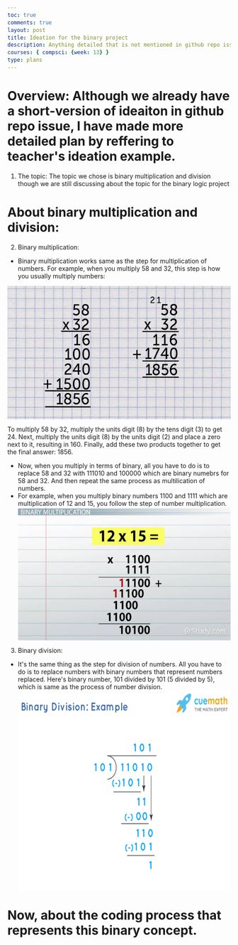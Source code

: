 ```yaml
---
toc: true
comments: true
layout: post
title: Ideation for the binary project
description: Anything detailed that is not mentioned in github repo issue. 
courses: { compsci: {week: 13} }
type: plans
---
```


# Overview: Although we already have a short-version of ideaiton in github repo issue, I have made more detailed plan by reffering to teacher's ideation example. 
1. The topic: The topic we chose is binary multiplication and division though we are still discussing about the topic for the binary logic project

# About binary multiplication and division:
2. Binary multiplication:
- Binary multiplication works same as the step for multiplication of numbers. For example, when you multiply 58 and 32, this step is how you usually multiply numbers:

<img src="../images/binary_multiplication_example.jpg" width="600" height="300" style="margin:auto;display:block">

 To multiply 58 by 32, multiply the units digit (8) by the tens digit (3) to get 24. Next, multiply the units digit (8) by the units digit (2) and place a zero next to it, resulting in 160. Finally, add these two products together to get the final answer: 1856. 
- Now, when you multiply in terms of binary, all you have to do is to replace 58 and 32 with 111010 and 100000 which are binary numebrs for 58 and 32. And then repeat the same process as multilication of numbers. 
- For example, when you multiply binary numbers 1100 and 1111 which are multiplication of 12 and 15, you follow the step of number multiplication. <img src="../images/binary_example_2.jpg" width="600" height="300" style="margin:auto;display:block">

3. Binary division: 
- It's the same thing as the step for division of numbers. All you have to do is to replace numbers with binary numbers that represent numbers replaced. Here's binary number, 101 divided by 101 (5 divided by 5), which is same as the process of number division. <img src="../images/binary_example_3.png" width="600" height="450" style="margin:auto;display:block">

# Now, about the coding process that represents this binary concept. 
